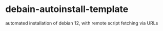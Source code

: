 # debain-autoinstall-template
automated installation of debian 12, with remote script fetching via URLs
